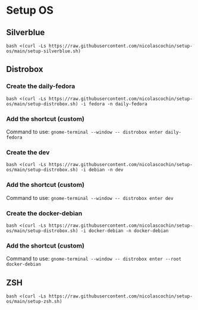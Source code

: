 # Setup OS

## Silverblue
```
bash <(curl -Ls https://raw.githubusercontent.com/nicolascochin/setup-os/main/setup-silverblue.sh)
```

## Distrobox
### Create the daily-fedora
```
bash <(curl -Ls https://raw.githubusercontent.com/nicolascochin/setup-os/main/setup-distrobox.sh) -i fedora -n daily-fedora
```
### Add the shortcut (custom)
Command to use: `gnome-terminal --window -- distrobox enter daily-fedora`

### Create the dev
```
bash <(curl -Ls https://raw.githubusercontent.com/nicolascochin/setup-os/main/setup-distrobox.sh) -i debian -n dev
```
### Add the shortcut (custom)
Command to use: `gnome-terminal --window -- distrobox enter dev`

### Create the docker-debian
```
bash <(curl -Ls https://raw.githubusercontent.com/nicolascochin/setup-os/main/setup-distrobox.sh) -i docker-debian -n docker-debian
```
### Add the shortcut (custom)
Command to use: `gnome-terminal --window -- distrobox enter --root docker-debian`


## ZSH
```
bash <(curl -Ls https://raw.githubusercontent.com/nicolascochin/setup-os/main/setup-zsh.sh)
```
